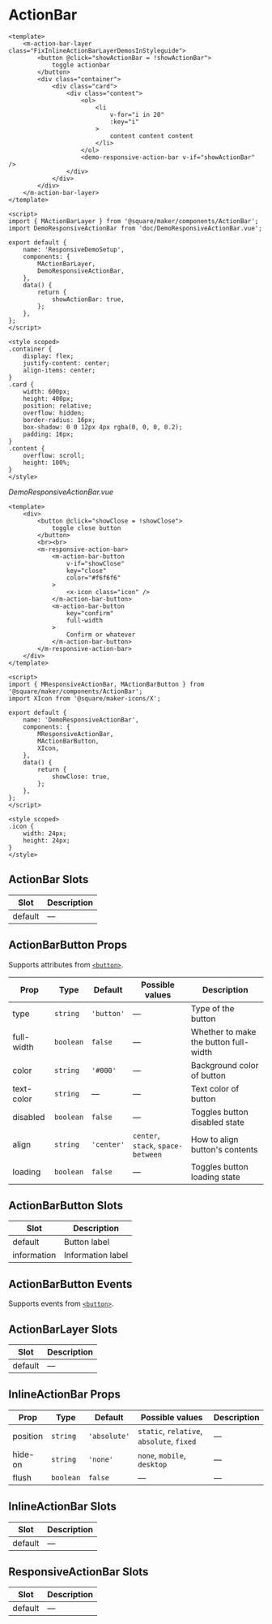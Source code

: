 # ActionBar

```vue
<template>
	<m-action-bar-layer class="FixInlineActionBarLayerDemosInStyleguide">
		<button @click="showActionBar = !showActionBar">
			toggle actionbar
		</button>
		<div class="container">
			<div class="card">
				<div class="content">
					<ol>
						<li
							v-for="i in 20"
							:key="i"
						>
							content content content
						</li>
					</ol>
					<demo-responsive-action-bar v-if="showActionBar" />
				</div>
			</div>
		</div>
	</m-action-bar-layer>
</template>

<script>
import { MActionBarLayer } from '@square/maker/components/ActionBar';
import DemoResponsiveActionBar from 'doc/DemoResponsiveActionBar.vue';

export default {
	name: 'ResponsiveDemoSetup',
	components: {
		MActionBarLayer,
		DemoResponsiveActionBar,
	},
	data() {
		return {
			showActionBar: true,
		};
	},
};
</script>

<style scoped>
.container {
	display: flex;
	justify-content: center;
	align-items: center;
}
.card {
	width: 600px;
	height: 400px;
	position: relative;
	overflow: hidden;
	border-radius: 16px;
	box-shadow: 0 0 12px 4px rgba(0, 0, 0, 0.2);
	padding: 16px;
}
.content {
	overflow: scroll;
	height: 100%;
}
</style>
```

_DemoResponsiveActionBar.vue_

```vue
<template>
	<div>
		<button @click="showClose = !showClose">
			toggle close button
		</button>
		<br><br>
		<m-responsive-action-bar>
			<m-action-bar-button
				v-if="showClose"
				key="close"
				color="#f6f6f6"
			>
				<x-icon class="icon" />
			</m-action-bar-button>
			<m-action-bar-button
				key="confirm"
				full-width
			>
				Confirm or whatever
			</m-action-bar-button>
		</m-responsive-action-bar>
	</div>
</template>

<script>
import { MResponsiveActionBar, MActionBarButton } from '@square/maker/components/ActionBar';
import XIcon from '@square/maker-icons/X';

export default {
	name: 'DemoResponsiveActionBar',
	components: {
		MResponsiveActionBar,
		MActionBarButton,
		XIcon,
	},
	data() {
		return {
			showClose: true,
		};
	},
};
</script>

<style scoped>
.icon {
	width: 24px;
	height: 24px;
}
</style>
```

<!--

# Keyed transitions

Use `key` on action bar items to smoothly transition them in and out when, for example, opening a modal changes the context of the action bar. Note: the root-level action bar will always be hidden on desktop resolutions, please do not put any important actions into it, or otherwise display other UI on the page at desktop resolutions `min-width: 1200px` that allows the user to perform the same actions that they would via the action bar on mobile resolutions.

```vue
<template>
	<m-action-bar-layer class="FixInlineActionBarLayerDemosInStyleguide">
		<button @click="showActionBar = !showActionBar">
			toggle actionbar
		</button>
		<demo-action-bar v-if="showActionBar" />
		<m-modal-layer />
	</m-action-bar-layer>
</template>

<script>
import { MModalLayer } from '@square/maker/components/Modal';
import { MActionBarLayer } from '@square/maker/components/ActionBar';
import DemoActionBar from 'doc/DemoActionBar.vue';

export default {
	name: 'DemoSetup',

	components: {
		MActionBarLayer,
		DemoActionBar,
		MModalLayer,
	},

	mixins: [
		MModalLayer.apiMixin,
	],

	data() {
		return {
			showActionBar: false,
		};
	},
};
</script>

<style scoped>
.container {
	display: flex;
	justify-content: center;
	align-items: center;
}
.card {
	width: 600px;
	height: 400px;
	position: relative;
	overflow: hidden;
	border-radius: 16px;
	box-shadow: 0 0 12px 4px rgba(0, 0, 0, 0.2);
	padding: 16px;
}
.content {
	overflow: scroll;
	height: 100%;
}
</style>
```

_DemoActionBar.vue_

```vue
<template>
	<m-action-bar>
		<m-action-bar-button
			key="primary"
			full-width
			@click="openModal"
		>
			Open modal
		</m-action-bar-button>
	</m-action-bar>
</template>

<script>
import { modalApi } from '@square/maker/components/Modal';
import { MActionBar, MActionBarButton } from '@square/maker/components/ActionBar';
import DemoActionBarModal from 'doc/DemoActionBarModal.vue';

export default {
	name: 'DemoActionBar',

	components: {
		MActionBarButton,
		MActionBar,
	},

	inject: {
		modalApi,
	},

	methods: {
		openModal() {
			this.modalApi.open(() => <DemoActionBarModal />);
		},
	},
};
</script>

<style scoped>
.icon {
	width: 24px;
	height: 24px;
}
</style>
```

_DemoActionBarModal.vue_

```vue
<template>
	<m-modal>
		modal content
		<m-responsive-action-bar>
			<m-action-bar-button
				key="secondary"
				@click="modalApi.close()"
			>
				<x-icon class="icon" />
			</m-action-bar-button>
			<m-action-bar-button
				key="primary"
				full-width
				@click="modalApi.close()"
			>
				Confirm or whatever
			</m-action-bar-button>
		</m-responsive-action-bar>
	</m-modal>
</template>

<script>
import { MModal, modalApi } from '@square/maker/components/Modal';
import { MResponsiveActionBar, MActionBarButton } from '@square/maker/components/ActionBar';
import XIcon from '@square/maker-icons/X';

export default {
	name: 'DemoActionBarModal',

	components: {
		MModal,
		MResponsiveActionBar,
		MActionBarButton,
		XIcon,
	},

	inject: {
		modalApi,
	},
};
</script>

<style scoped>
.icon {
	width: 24px;
	height: 24px;
}
</style>
```

-->


<!-- api-tables:start -->
## ActionBar Slots

| Slot    | Description |
| ------- | ----------- |
| default | —           |


## ActionBarButton Props

Supports attributes from [`<button>`](https://developer.mozilla.org/en-US/docs/Web/HTML/Element/button).

| Prop       | Type      | Default    | Possible values                    | Description                           |
| ---------- | --------- | ---------- | ---------------------------------- | ------------------------------------- |
| type       | `string`  | `'button'` | —                                  | Type of the button                    |
| full-width | `boolean` | `false`    | —                                  | Whether to make the button full-width |
| color      | `string`  | `'#000'`   | —                                  | Background color of button            |
| text-color | `string`  | —          | —                                  | Text color of button                  |
| disabled   | `boolean` | `false`    | —                                  | Toggles button disabled state         |
| align      | `string`  | `'center'` | `center`, `stack`, `space-between` | How to align button's contents        |
| loading    | `boolean` | `false`    | —                                  | Toggles button loading state          |


## ActionBarButton Slots

| Slot        | Description       |
| ----------- | ----------------- |
| default     | Button label      |
| information | Information label |


## ActionBarButton Events

Supports events from [`<button>`](https://developer.mozilla.org/en-US/docs/Web/HTML/Element/button).


## ActionBarLayer Slots

| Slot    | Description |
| ------- | ----------- |
| default | —           |


## InlineActionBar Props

| Prop     | Type      | Default      | Possible values                           | Description |
| -------- | --------- | ------------ | ----------------------------------------- | ----------- |
| position | `string`  | `'absolute'` | `static`, `relative`, `absolute`, `fixed` | —           |
| hide-on  | `string`  | `'none'`     | `none`, `mobile`, `desktop`               | —           |
| flush    | `boolean` | `false`      | —                                         | —           |


## InlineActionBar Slots

| Slot    | Description |
| ------- | ----------- |
| default | —           |


## ResponsiveActionBar Slots

| Slot    | Description |
| ------- | ----------- |
| default | —           |
<!-- api-tables:end -->
